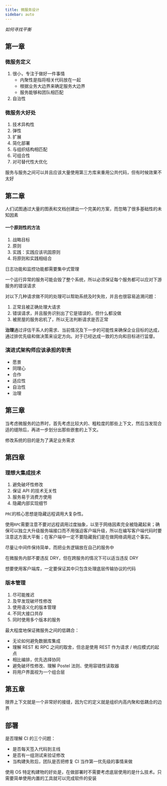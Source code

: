 ```yaml
---
title: 微服务设计
sidebar: auto
---
```


*如何寻找平衡*

## 第一章

### 微服务定义

1. 很小，专注于做好一件事情
    * 内聚性是指将相关代码放在一起
    * 根据业务大边界来确定服务大边界
    * 服务能够和团队相匹配
2. 自治性

### 微服务大好处

1. 技术异构性
2. 弹性
3. 扩展
4. 简化部署
5. 与组织结构相匹配
6. 可组合性
7. 对可替代性大优化

服务与服务之间可以并且应该大量使用第三方库来重用公共代码，但有时候效果不太好

## 第二章

人们试图通过大量的图表和文档创建出一个完美的方案，而忽略了很多基础性的未知因素

#### 一个原则性的方法

1. 战略目标
2. 原则
3. 实践：实践应该巩固原则
4. 将原则和实践相结合

日志功能和监控功能都需要集中式管理

一个运行异常的服务可能会毁了整个系统，所以必须保证每个服务都可以应对下游服务的错误请求

对以下几种请求做不同的处理可以帮助系统及时失败，并且也很容易追溯问题：

1. 正常且被正确处理大请求
2. 错误请求，并且服务识别出了它是错误的，但什么都没做
3. 被房屋的服务宕机了，所以无法判断请求是否正常

**治理**通过评估干系人的需求、当前情况及下一步的可能性来确保企业目标的达成，通过排优先级和做决策来设定方向。对于已经达成一致的方向和目标进行监督。

### 演进式架构师应该承担的职责

* 愿景
* 同理心
* 合作
* 适应性
* 自治性
* 治理

## 第三章

当考虑微服务的边界时，首先考虑比较大的、粗粒度的那些上下文，然后当发现合适的缝隙后，再进一步划分出那些嵌套的上下文。

修改系统的目的是为了满足业务需求

## 第四章

### 理想大集成技术

1. 避免破坏性修改
2. 保证 API 的技术无关性
3. 服务易于消费方使用
4. 隐藏内部实现细节

`PRC`的核心思想是隐藏远程调用大复杂性。

使用`RPC`需要注意不要对远程调用过度抽象，以至于网络因素完全被隐藏起来；确保可以独立大升级服务端接口而不用强迫客户端升级，所以在编写客户端代码时要注意这方面大平衡；在客户端中一定不要隐藏我们是在做网络调用这个事实。

尽量让中间件保持简单，而把业务逻辑放在自己的服务中

在微服务内部不要违反 DRY，但在跨服务的情况下可以适当违反 DRY

想要使用客户端库，一定要保证其中只包含处理底层传输协议的代码

### 版本管理

1. 尽可能推迟
2. 及早发现破坏性修改
3. 使用语义化的版本管理
4. 不同大接口共存
5. 同时使用多个版本的服务

最大程度地保证微服务之间的低耦合：

* 无论如何避免数据库集成
* 理解 REST 和 RPC 之间的取舍，但总是使用 REST 作为请求 / 响应模式的起点
* 相比编排，优先选择协同
* 避免破坏性修改、理解 Postel 法则、使用容错性读取器
* 将用户界面视为一个组合层

## 第五章

限界上下文就是一个非常好的接缝，因为它的定义就是组织内高内聚和低耦合的边界


## 部署

是否理解 CI 的三个问题：

* 是否每天签入代码到主线
* 是否有一组测试来验证修改
* 当构建失败后，团队是否把修复 CI 当作第一优先级的事情来做

使用 OS 特定构建物的好处是，在做部署时不需要考虑底层使用的是什么技术。只需要简单使用内置的工具就可以完成软件的安装
